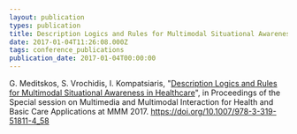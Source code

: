 ```yaml
---
layout: publication
types: publication
title: Description Logics and Rules for Multimodal Situational Awareness in Healthcare
date: 2017-01-04T11:26:08.000Z
tags: conference_publications
publication_date: 2017-01-04T00:00:00
---
```

G. Meditskos, S. Vrochidis, I. Kompatsiaris, "[Description Logics and Rules for Multimodal Situational Awareness in Healthcare](https://www.researchgate.net/publication/311991198_Description_Logics_and_Rules_for_Multimodal_Situational_Awareness_in_Healthcare)", in Proceedings of the Special session on Multimedia and Multimodal Interaction for Health and Basic Care Applications at MMM 2017. <https://doi.org/10.1007/978-3-319-51811-4_58>